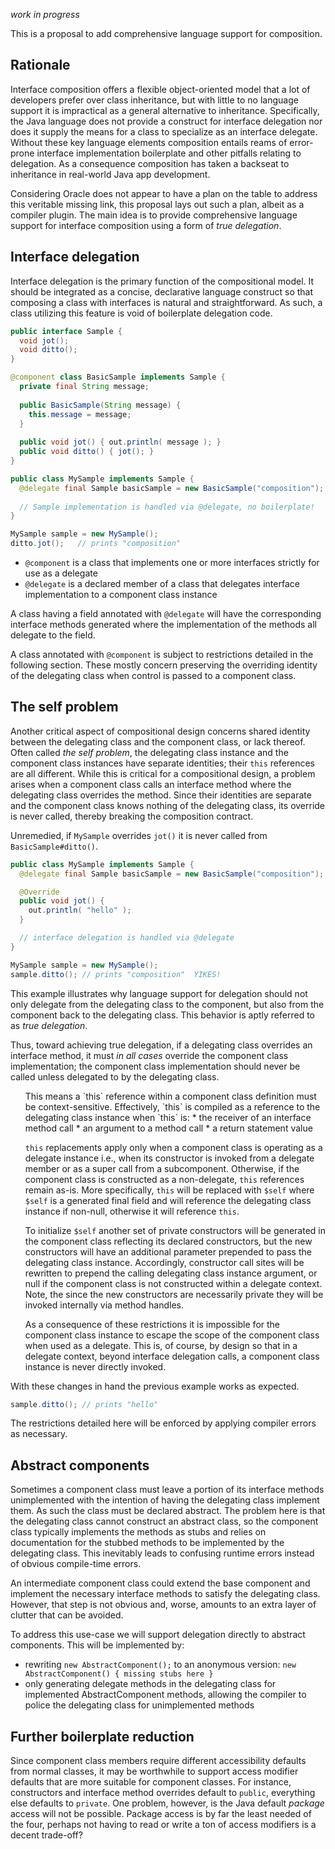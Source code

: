 _work in progress_

This is a proposal to add comprehensive language support for composition.

## Rationale
Interface composition offers a flexible object-oriented model that a lot of developers prefer over class inheritance, but
with little to no language support it is impractical as a general alternative to inheritance. Specifically, the Java language
does not provide a construct for interface delegation nor does it supply the means for a class to specialize as an interface
delegate. Without these key language elements composition entails reams of error-prone interface implementation boilerplate
and other pitfalls relating to delegation. As a consequence composition has taken a backseat to inheritance in real-world
Java app development.

Considering Oracle does not appear to have a plan on the table to address this veritable missing link, this proposal
lays out such a plan, albeit as a compiler plugin. The main idea is to provide comprehensive language support for interface
composition using a form of _true delegation_.

## Interface delegation
Interface delegation is the primary function of the compositional model. It should be integrated as a concise, declarative
language construct so that composing a class with interfaces is natural and straightforward. As such, a class utilizing
this feature is void of boilerplate delegation code.

```java
public interface Sample {
  void jot();
  void ditto();
}

@component class BasicSample implements Sample {
  private final String message;
  
  public BasicSample(String message) {
    this.message = message;
  }
  
  public void jot() { out.println( message ); }
  public void ditto() { jot(); }
}

public class MySample implements Sample {
  @delegate final Sample basicSample = new BasicSample("composition");
  
  // Sample implementation is handled via @delegate, no boilerplate!
}

MySample sample = new MySample();
ditto.jot();   // prints "composition"

```
* `@component` is a class that implements one or more interfaces strictly for use as a delegate
* `@delegate` is a declared member of a class that delegates interface implementation to a component class instance
                                                               
A class having a field annotated with `@delegate` will have the corresponding interface methods generated where the implementation
of the methods all delegate to the field.

A class annotated with `@component` is subject to restrictions detailed in the following section. These mostly concern
preserving the overriding identity of the delegating class when control is passed to a component class.

## The self problem
Another critical aspect of compositional design concerns shared identity between the delegating class and the component
class, or lack thereof. Often called _the self problem_, the delegating class instance and the component class instances
have separate identities; their `this` references are all different.  While this is critical for a compositional design,
a problem arises when a component class calls an interface method where the delegating class overrides the method. Since
their identities are separate and the component class knows nothing of the delegating class, its override is never called,
thereby breaking the composition contract.

Unremedied, if `MySample` overrides `jot()` it is never called from `BasicSample#ditto()`.
```java
public class MySample implements Sample {
  @delegate final Sample basicSample = new BasicSample("composition");

  @Override
  public void jot() {
    out.println( "hello" );
  }

  // interface delegation is handled via @delegate
}

MySample sample = new MySample();
sample.ditto(); // prints "composition"  YIKES!
```
This example illustrates why language support for delegation should not only delegate from the delegating class to the component,
but also from the component back to the delegating class. This behavior is aptly referred to as _true delegation_.

Thus, toward achieving true delegation, if a delegating class overrides an interface method, it must _in all cases_ override
the component class implementation; the component class implementation should never be called unless delegated to by the
delegating class.
<ul>
This means a `this` reference within a component class definition must be context-sensitive. Effectively, `this` is compiled
as a reference to the delegating class instance when `this` is:
* the receiver of an interface method call
* an argument to a method call
* a return statement value

`this` replacements apply only when a component class is operating as a delegate instance i.e., when its constructor is
invoked from a delegate member or as a super call from a subcomponent. Otherwise, if the component class is constructed
as a non-delegate, `this` references remain as-is. More specifically, `this` will be replaced with `$self` where `$self`
is a generated final field and will reference the delegating class instance if non-null, otherwise it will reference `this`.
                         
To initialize `$self` another set of private constructors will be generated in the component class reflecting its declared
constructors, but the new constructors will have an additional parameter prepended to pass the delegating class instance.
Accordingly, constructor call sites will be rewritten to prepend the calling delegating class instance argument, or null
if the component class is not constructed within a delegate context. Note, the since the new constructors are necessarily
private they will be invoked internally via method handles.

As a consequence of these restrictions it is impossible for the component class instance to escape the scope of the component
class when used as a delegate. This is, of course, by design so that in a delegate context, beyond interface delegation calls,
a component class instance is never directly invoked. 
</ul>

With these changes in hand the previous example works as expected.
```java
sample.ditto(); // prints "hello"
```    
The restrictions detailed here will be enforced by applying compiler errors as necessary.

## Abstract components

Sometimes a component class must leave a portion of its interface methods unimplemented with the intention of having the
delegating class implement them. As such the class must be declared abstract. The problem here is that the delegating
class cannot construct an abstract class, so the component class typically implements the methods as stubs and relies on
documentation for the stubbed methods to be implemented by the delegating class. This inevitably leads to confusing runtime
errors instead of obvious compile-time errors.

An intermediate component class could extend the base component and implement the necessary interface methods to satisfy
the delegating class. However, that step is not obvious and, worse, amounts to an extra layer of clutter that can be avoided.

To address this use-case we will support delegation directly to abstract components. This will be implemented by:
- rewriting `new AbstractComponent();` to an anonymous version: `new AbstractComponent() { missing stubs here }`
- only generating delegate methods in the delegating class for implemented AbstractComponent methods, allowing the compiler
to police the delegating class for unimplemented methods

## Further boilerplate reduction
Since component class members require different accessibility defaults from normal classes, it may be worthwhile to support
access modifier defaults that are more suitable for component classes. For instance, constructors and interface method
overrides default to `public`, everything else defaults to `private`. One problem, however, is the Java default _package_
access will not be possible. Package access is by far the least needed of the four, perhaps not having to read or write
a ton of access modifiers is a decent trade-off? 